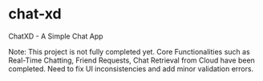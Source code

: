 # chat-xd
ChatXD - A Simple Chat App

Note: This project is not fully completed yet. Core Functionalities such as Real-Time Chatting, Friend Requests, Chat Retrieval from Cloud have been completed. Need to fix UI inconsistencies and add minor validation errors.